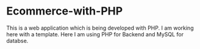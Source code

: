 # Ecommerce-with-PHP
This is a web application which is being developed with PHP. I am working here with a template. Here I am using PHP for Backend and MySQL for databse.
